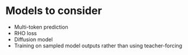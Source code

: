 # Models to consider

- Multi-token prediction
- RHO loss
- Diffusion model
- Training on sampled model outputs rather than using teacher-forcing
